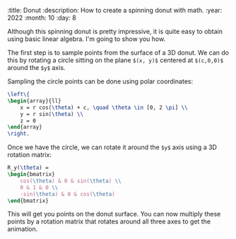 :title: Donut
:description: How to create a spinning donut with math.
:year: 2022
:month: 10
:day: 8

Although this spinning donut is pretty impressive, it is quite easy to obtain using basic linear algebra. I'm going to show you how.

<center><canvas class="article-canvas" id="canvas" style="width: 200px; height: 200px;"></canvas></center>

The first step is to sample points from the surface of a 3D donut. We can do this by rotating a circle sitting on the plane `$(x, y)$` centered at `$(c,0,0)$` around the `$y$` axis.

Sampling the circle points can be done using polar coordinates:

```latex
\left\{
\begin{array}{ll}
    x = r cos(\theta) + c, \quad \theta \in [0, 2 \pi] \\
    y = r sin(\theta) \\
    z = 0
\end{array}
\right.
```

Once we have the circle, we can rotate it around the `$y$` axis using a 3D rotation matrix:

```latex
R_y(\theta) =
\begin{bmatrix}
    cos(\theta) & 0 & sin(\theta) \\
    0 & 1 & 0 \\
    -sin(\theta) & 0 & cos(\theta)
\end{bmatrix}
```

This will get you points on the donut surface. You can now multiply these points by a rotation matrix that rotates around all three axes to get the animation.

<script src="../scripts/canvas.js"></script>
<script src="../scripts/matrix.js"></script>
<script src="../scripts/donut.js"></script>